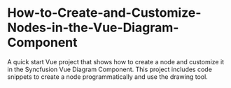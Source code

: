 # How-to-Create-and-Customize-Nodes-in-the-Vue-Diagram-Component
A quick start Vue project that shows how to create a node and customize it in the Syncfusion Vue Diagram Component. This project includes code snippets to create a node programmatically and use the drawing tool.
